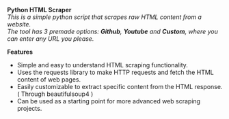 **Python HTML Scraper** <br />
*This is a simple python script that scrapes raw HTML content from a website. <br />
The tool has 3 premade options: **Github**, **Youtube** and **Custom**, where you can enter any URL you please.* <br />

**Features**
* Simple and easy to understand HTML scraping functionality.
* Uses the requests library to make HTTP requests and fetch the HTML content of web pages.
* Easily customizable to extract specific content from the HTML response. ( Through beautifulsoup4 )
* Can be used as a starting point for more advanced web scraping projects.
